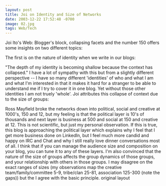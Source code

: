 ```yaml
---
layout: post
title: Joi on Identity and Size of Networks
date: 2003-12-22 17:52:48 -0700
image: 02.jpg
tags: Web/Tech
---
```


Joi Ito's Web: Blogger's block, collapsing facets and the number 150 offers some insights on two different topics:

The first is on the nature of identity when we write in our blogs:

"The depth of my identity is becoming shallow because the context has collapsed."
I have a lot of sympathy with this but from a slightly different perspective -- I have so many different 'identities' of who and what I am and what I'm interested in that it makes it hard for a stranger to be able to understand me if I try to cover it in one blog. Yet without those other identities I am not truely 'whole'.
Joi attributes this collapse of context due to the size of groups:

Ross Mayfield broke the networks down into political, social and creative at 1000's, 150 and 12, but my feeling is that the political layer is 10's of thousands and next layer is business at 500 and social at 150 and creative at 12. This is not scientific, but just my personal observation. If this is true, this blog is approaching the political layer which explains why I feel that I get more business done on LinkedIn, but I feel much more candid and happy on IRC and Chat and why I still really love dinner conversations most of all. I think that if you can manage the audience size and composition on your blog, you can tune it to any of these layers.
I'm also convinced that the nature of the size of groups affects the group dynamics of those groups, and your relationship with others in those groups. I may disagree on the exact ranges of sizes (my observations map the creative team/family/committee 5-9, tribe/clan 25-81, association 125-300 (note the gaps)) but the I agree with the basic principle.
original layout